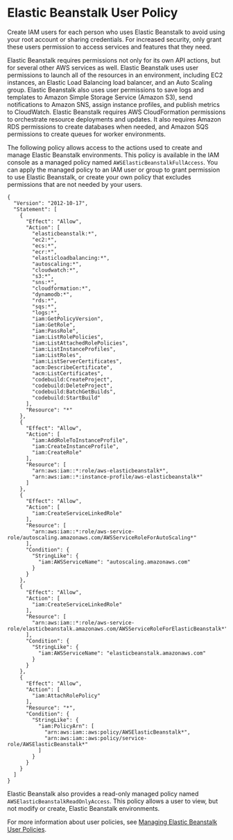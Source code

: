 # Elastic Beanstalk User Policy<a name="concepts-roles-user"></a>

Create IAM users for each person who uses Elastic Beanstalk to avoid using your root account or sharing credentials\. For increased security, only grant these users permission to access services and features that they need\.

Elastic Beanstalk requires permissions not only for its own API actions, but for several other AWS services as well\. Elastic Beanstalk uses user permissions to launch all of the resources in an environment, including EC2 instances, an Elastic Load Balancing load balancer, and an Auto Scaling group\. Elastic Beanstalk also uses user permissions to save logs and templates to Amazon Simple Storage Service \(Amazon S3\), send notifications to Amazon SNS, assign instance profiles, and publish metrics to CloudWatch\. Elastic Beanstalk requires AWS CloudFormation permissions to orchestrate resource deployments and updates\. It also requires Amazon RDS permissions to create databases when needed, and Amazon SQS permissions to create queues for worker environments\.

The following policy allows access to the actions used to create and manage Elastic Beanstalk environments\. This policy is available in the IAM console as a managed policy named `AWSElasticBeanstalkFullAccess`\. You can apply the managed policy to an IAM user or group to grant permission to use Elastic Beanstalk, or create your own policy that excludes permissions that are not needed by your users\.

```
{
  "Version": "2012-10-17",
  "Statement": [
    {
      "Effect": "Allow",
      "Action": [
        "elasticbeanstalk:*",
        "ec2:*",
        "ecs:*",
        "ecr:*",
        "elasticloadbalancing:*",
        "autoscaling:*",
        "cloudwatch:*",
        "s3:*",
        "sns:*",
        "cloudformation:*",
        "dynamodb:*",
        "rds:*",
        "sqs:*",
        "logs:*",
        "iam:GetPolicyVersion",
        "iam:GetRole",
        "iam:PassRole",
        "iam:ListRolePolicies",
        "iam:ListAttachedRolePolicies",
        "iam:ListInstanceProfiles",
        "iam:ListRoles",
        "iam:ListServerCertificates",
        "acm:DescribeCertificate",
        "acm:ListCertificates",
        "codebuild:CreateProject",
        "codebuild:DeleteProject",
        "codebuild:BatchGetBuilds",
        "codebuild:StartBuild"
      ],
      "Resource": "*"
    },
    {
      "Effect": "Allow",
      "Action": [
        "iam:AddRoleToInstanceProfile",
        "iam:CreateInstanceProfile",
        "iam:CreateRole"
      ],
      "Resource": [
        "arn:aws:iam::*:role/aws-elasticbeanstalk*",
        "arn:aws:iam::*:instance-profile/aws-elasticbeanstalk*"
      ]
    },
    {
      "Effect": "Allow",
      "Action": [
        "iam:CreateServiceLinkedRole"
      ],
      "Resource": [
        "arn:aws:iam::*:role/aws-service-role/autoscaling.amazonaws.com/AWSServiceRoleForAutoScaling*"
      ],
      "Condition": {
        "StringLike": {
          "iam:AWSServiceName": "autoscaling.amazonaws.com"
        }
      }
    },
    {
      "Effect": "Allow",
      "Action": [
        "iam:CreateServiceLinkedRole"
      ],
      "Resource": [
        "arn:aws:iam::*:role/aws-service-role/elasticbeanstalk.amazonaws.com/AWSServiceRoleForElasticBeanstalk*"
      ],
      "Condition": {
        "StringLike": {
          "iam:AWSServiceName": "elasticbeanstalk.amazonaws.com"
        }
      }
    },
    {
      "Effect": "Allow",
      "Action": [
        "iam:AttachRolePolicy"
      ],
      "Resource": "*",
      "Condition": {
        "StringLike": {
          "iam:PolicyArn": [
            "arn:aws:iam::aws:policy/AWSElasticBeanstalk*",
            "arn:aws:iam::aws:policy/service-role/AWSElasticBeanstalk*"
          ]
        }
      }
    }
  ]
}
```

Elastic Beanstalk also provides a read\-only managed policy named `AWSElasticBeanstalkReadOnlyAccess`\. This policy allows a user to view, but not modify or create, Elastic Beanstalk environments\.

For more information about user policies, see [Managing Elastic Beanstalk User Policies](AWSHowTo.iam.managed-policies.md)\.